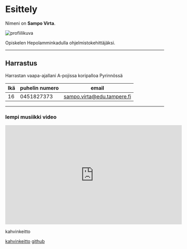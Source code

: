 # Esittely

Nimeni on **Sampo Virta**.

![profiilikuva](img/rikurantala.jpg)

Opiskelen Hepolamminkadulla ohjelmistokehittäjäksi.
___
## Harrastus
Harrastan vaapa-ajallani A-pojissa koripalloa Pyrinnössä

| Ikä | puhelin numero|email|
|---|---|---|
|16|0451827373|sampo.virta@edu.tampere.fi
---

### lempi musiikki video
<iframe width="560" height="315" src="https://www.youtube.com/embed/xvFZjo5PgG0" title="YouTube video player" frameborder="0" allow="accelerometer; autoplay; clipboard-write; encrypted-media; gyroscope; picture-in-picture" allowfullscreen></iframe>

kahvinkeitto

[kahvinkeitto](img/kahvinkeitto.png)
[github](https://github.com/SampiBampi)
